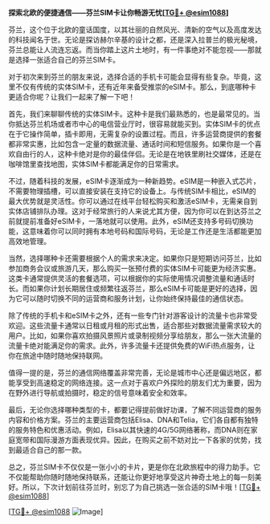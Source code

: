**探索北欧的便捷通信——芬兰SIM卡让你畅游无忧[[TG💪+ @esim1088](https://t.me/s/esim1088)]**

芬兰，这个位于北欧的童话国度，以其壮丽的自然风光、清新的空气以及高度发达的科技闻名于世。无论是探访赫尔辛基的设计之都，还是深入拉普兰的极光秘境，芬兰总能让人流连忘返。而当你踏上这片土地时，有一件事绝对不能忽视——那就是选择一张适合自己的芬兰SIM卡。

对于初次来到芬兰的朋友来说，选择合适的手机卡可能会显得有些复杂。毕竟，这里不仅有传统的实体SIM卡，还有近年来备受推崇的eSIM卡。那么，到底哪种卡更适合你呢？让我们一起来了解一下吧！

首先，我们来聊聊传统的实体SIM卡。这种卡是我们最熟悉的，也是最常见的。当你抵达芬兰机场或者市中心的电信营业厅时，很容易就能买到。实体SIM卡的优点在于它操作简单，插卡即用，无需复杂的设置过程。而且，许多运营商提供的套餐都非常实惠，比如包含一定量的数据流量、通话时间和短信服务。如果你是一个喜欢自由行的人，这种卡绝对是你的最佳伴侣。无论是在地铁里刷社交媒体，还是在咖啡馆里查找地图，实体SIM卡都能满足你的日常需求。

不过，随着科技的发展，eSIM卡逐渐成为一种新趋势。eSIM是一种嵌入式芯片，不需要物理插槽，可以直接安装在支持它的设备上。与传统SIM卡相比，eSIM的最大优势就是灵活性。你可以通过在线平台轻松购买和激活eSIM卡，无需亲自到实体店铺排队办理。这对于经常旅行的人来说尤其方便，因为你可以在到达芬兰之前就提前准备好eSIM卡，一落地就可以使用。此外，eSIM还支持多号码切换功能，这意味着你可以同时拥有本地号码和国际号码，无论是工作还是生活都能更加高效地管理。

当然，选择哪种卡还需要根据个人的需求来决定。如果你只是短期访问芬兰，比如参加商务会议或旅游几天，那么购买一张预付费的实体SIM卡可能更为经济实惠。这类卡通常提供灵活的套餐选项，可以根据你的实际使用情况调整流量和通话时长。而如果你计划长期居住或频繁往返芬兰，那么eSIM卡可能是更好的选择，因为它可以随时切换不同的运营商和服务计划，让你始终保持最佳的通信状态。

除了传统的手机卡和eSIM卡之外，还有一些专门针对游客设计的流量卡也非常受欢迎。这些流量卡通常以日租或月租的形式出售，适合那些对数据流量需求较大的用户。比如，如果你喜欢拍摄风景照片或录制视频分享给朋友，那么一张大流量的流量卡绝对能满足你的需求。此外，许多流量卡还提供免费的WiFi热点服务，让你在旅途中随时随地保持联网。

值得一提的是，芬兰的通信网络覆盖非常完善，无论是城市中心还是偏远地区，都能享受到高速稳定的网络连接。这一点对于喜欢户外探险的朋友们尤为重要，因为在野外进行导航或拍摄时，稳定的信号意味着安全和效率。

最后，无论你选择哪种类型的卡，都要记得提前做好功课，了解不同运营商的服务内容和价格方案。芬兰的主要运营商包括Elisa、DNA和Telia，它们各自都有独特的服务特色和优惠活动。例如，Elisa以其快速的4G/5G网络著称，而DNA则在家庭宽带和国际漫游方面表现优异。因此，在购买之前不妨对比一下各家的优势，找到最适合自己的那一款。

总之，芬兰SIM卡不仅仅是一张小小的卡片，更是你在北欧旅程中的得力助手。它不仅能帮助你随时随地保持联系，还能让你更好地享受这片神奇土地上的每一刻美好。所以，下次计划前往芬兰时，别忘了为自己挑选一张合适的SIM卡哦！[[TG💪+ @esim1088](https://t.me/s/esim1088)]

[[TG💪+ @esim1088](https://t.me/s/esim1088) ![Image](https://i.postimg.cc/4NQfJmqS/Snipaste-2025-05-13-00-14-12.png)]